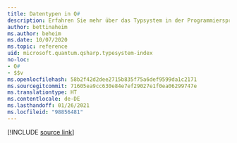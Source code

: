 ```yaml
---
title: Datentypen in Q#
description: Erfahren Sie mehr über das Typsystem in der Programmiersprache Q#.
author: bettinaheim
ms.author: beheim
ms.date: 10/07/2020
ms.topic: reference
uid: microsoft.quantum.qsharp.typesystem-index
no-loc:
- Q#
- $$v
ms.openlocfilehash: 58b2f42d2dee2715b835f75a6def9599da1c2171
ms.sourcegitcommit: 71605ea9cc630e84e7ef29027e1f0ea06299747e
ms.translationtype: HT
ms.contentlocale: de-DE
ms.lasthandoff: 01/26/2021
ms.locfileid: "98856481"
---
```

<!---
# Types in Q#
-->

[!INCLUDE [source link](~/includes/qsharp-language/Specifications/Language/4_TypeSystem/README.md)]


